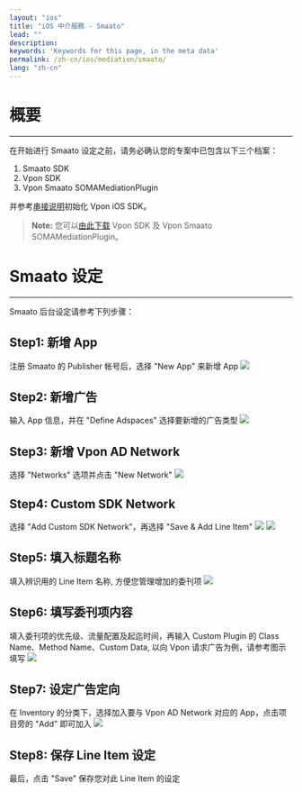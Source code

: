 ```yaml
---
layout: "ios"
title: "iOS 中介服務 - Smaato"
lead: ""
description:
keywords: 'Keywords for this page, in the meta data'
permalink: /zh-cn/ios/mediation/smaato/
lang: "zh-cn"
---
```


# 概要
---
在开始进行 Smaato 设定之前，请务必确认您的专案中已包含以下三个档案：

1. Smaato SDK
2. Vpon SDK
3. Vpon Smaato SOMAMediationPlugin

并参考[串接说明]初始化 Vpon iOS SDK。

>**Note:** 您可以[由此下载][9] Vpon SDK 及 Vpon Smaato SOMAMediationPlugin。

# Smaato 设定
---
Smaato 后台设定请参考下列步骤：

## Step1: 新增 App
注册 Smaato 的 Publisher 帐号后，选择 "New App" 来新增 App
![][1]

## Step2: 新增广告
输入 App 信息，并在 "Define Adspaces" 选择要新增的广告类型
![][2]

## Step3: 新增 Vpon AD Network
选择 "Networks" 选项并点击 "New Network"
![][3]

## Step4: Custom SDK Network
选择 "Add Custom SDK Network"，再选择 "Save & Add Line Item"
![][4]
![][5]

## Step5: 填入标题名称
填入辨识用的 Line Item 名称, 方便您管理增加的委刊项
![][6]

## Step6: 填写委刊项内容
填入委刊项的优先级、流量配置及起迄时间，再输入 Custom Plugin 的 Class Name、Method Name、Custom Data, 以向 Vpon 请求广告为例，请参考图示填写
![][7]

## Step7: 设定广告定向
在 Inventory 的分类下，选择加入要与 Vpon AD Network 对应的 App，点击项目旁的 "Add" 即可加入
![][8]

## Step8: 保存 Line Item 设定
最后，点击 "Save" 保存您对此 Line Item 的设定


  [1]: {{site.imgurl}}/Smaato_001.png
  [2]: {{site.imgurl}}/Smaato_010.png
  [3]: {{site.imgurl}}/Smaato_003.png
  [4]: {{site.imgurl}}/Smaato_004.png
  [5]: {{site.imgurl}}/Smaato_005.png
  [6]: {{site.imgurl}}/Smaato_006.png
  [7]: {{site.imgurl}}/Smaato_009.png
  [8]: {{site.imgurl}}/Smaato_013.png
  [串接说明]: ../../integration-guide/#initial-sdk
[9]: {{site.baseurl}}/zh-cn/ios/download